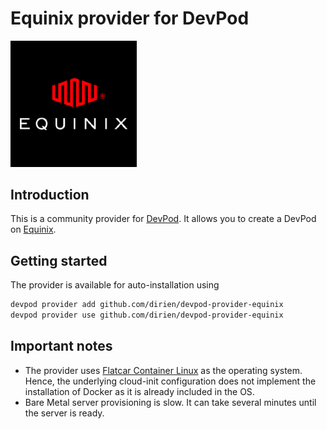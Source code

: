 # Equinix provider for DevPod

<img alt="logo" src="equinix.png" width="40%"/> 

## Introduction

This is a community provider for [DevPod](https://devpod.sh/). It allows you to create a DevPod
on [Equinix](https://deploy.equinix.com/).

## Getting started

The provider is available for auto-installation using

```sh
devpod provider add github.com/dirien/devpod-provider-equinix
devpod provider use github.com/dirien/devpod-provider-equinix
```

## Important notes

- The provider uses [Flatcar Container Linux](https://www.flatcar.org/) as the operating system. Hence, the underlying
  cloud-init
  configuration does not implement the installation of Docker as it is already included in the OS.
- Bare Metal server provisioning is slow. It can take several minutes until the server is ready.
